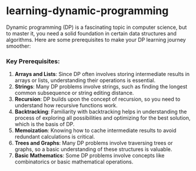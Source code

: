 # learning-dynamic-programming

Dynamic programming (DP) is a fascinating topic in computer science, but to master it, you need a solid foundation in certain data structures and algorithms. Here are some prerequisites to make your DP learning journey smoother:

### Key Prerequisites:
1. **Arrays and Lists**: Since DP often involves storing intermediate results in arrays or lists, understanding their operations is essential.
2. **Strings**: Many DP problems involve strings, such as finding the longest common subsequence or string editing distance.
3. **Recursion**: DP builds upon the concept of recursion, so you need to understand how recursive functions work.
4. **Backtracking**: Familiarity with backtracking helps in understanding the process of exploring all possibilities and optimizing for the best solution, which is the basis of DP.
5. **Memoization**: Knowing how to cache intermediate results to avoid redundant calculations is critical.
6. **Trees and Graphs**: Many DP problems involve traversing trees or graphs, so a basic understanding of these structures is valuable.
7. **Basic Mathematics**: Some DP problems involve concepts like combinatorics or basic mathematical operations.
